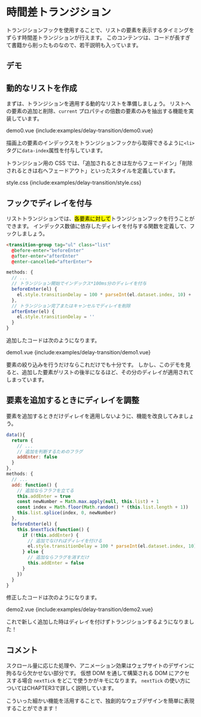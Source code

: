 # 時間差トランジション

トランジションフックを使用することで、リストの要素を表示するタイミングをずらす時間差トランジションが行えます。
このコンテンツは、コードが長すぎて書籍から削ったものなので、若干説明も入っています。

## デモ

<demo-block>
  <examples-delay-transition-demo2/>
</demo-block>

## 動的なリストを作成

まずは、トランジションを適用する動的なリストを準備しましょう。
リストへの要素の追加と削除、`current` プロパティの倍数の要素のみを抽出する機能を実装しています。

<code-caption>demo0.vue</code-caption>
{include:examples/delay-transition/demo0.vue}

描画上の要素のインデックスをトランジションフックから取得できるように`<li>`タグに`data-index`属性を付与しています。

トランジション用の CSS では、「追加されるときは左からフェードイン」「削除されるときは右へフェードアウト」といったスタイルを定義しています。

<code-caption>style.css</code-caption>
{include:examples/delay-transition/style.css}

## フックでディレイを付与

リストトランジションでは、<mark>各要素に対して</mark>トランジションフックを行うことができます。
インデックス数値に依存したディレイを付与する関数を定義して、フックしましょう。

```html
<transition-group tag="ul" class="list"
  @before-enter="beforeEnter"
  @after-enter="afterEnter"
  @enter-cancelled="afterEnter">
```

```js
methods: {
  // ...
  // トランジション開始でインデックス*100ms分のディレイを付与
  beforeEnter(el) {
    el.style.transitionDelay = 100 * parseInt(el.dataset.index, 10) + 'ms'
  },
  // トランジション完了またはキャンセルでディレイを削除
  afterEnter(el) {
    el.style.transitionDelay = ''
  }
}
```

追加したコードは次のようになります。

<code-caption>demo1.vue</code-caption>
{include:examples/delay-transition/demo1.vue}

<demo-block>
  <examples-delay-transition-demo1/>
</demo-block>

要素の絞り込みを行うだけならこれだけでも十分です。
しかし、このデモを見ると、追加した要素がリストの後半になるほど、その分のディレイが適用されてしまっています。

## 要素を追加するときにディレイを調整

要素を追加するときだけディレイを適用しないように、機能を改良してみましょう。

```js
data(){
  return {
    // ...
    // 追加を判断するためのフラグ
    addEnter: false
  }
},
methods: {
  // ...
  add: function() {
    // 追加ならフラフを立てる
    this.addEnter = true
    const newNumber = Math.max.apply(null, this.list) + 1
    const index = Math.floor(Math.random() * (this.list.length + 1))
    this.list.splice(index, 0, newNumber)
  },
  beforeEnter(el) {
    this.$nextTick(function() {
      if (!this.addEnter) {
        // 追加でなければディレイを付ける
        el.style.transitionDelay = 100 * parseInt(el.dataset.index, 10) + 'ms'
      } else {
        // 追加ならフラグを消すだけ
        this.addEnter = false
      }
    })
  }
}
```

修正したコードは次のようになります。

<code-caption>demo2.vue</code-caption>
{include:examples/delay-transition/demo2.vue}

<demo-block>
  <examples-delay-transition-demo2/>
</demo-block>

これで新しく追加した時はディレイを付けずトランジションするようになりました！

## コメント

スクロール量に応じた処理や、アニメーション効果はウェブサイトのデザインに拘るなら欠かせない部分です。
仮想 DOM を通して構築される DOM にアクセスする場合 `nextTick` をどこで使うかがキモになります。
`nextTick` の使い方についてはCHAPTER3で詳しく説明しています。

こういった細かい機能を活用することで、独創的なウェブデザインを簡単に表現することができます！
